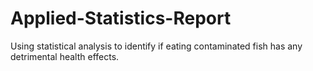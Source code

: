 # Applied-Statistics-Report
Using statistical analysis to identify if eating contaminated fish has any detrimental health effects. 

